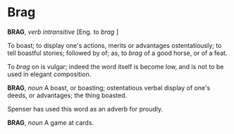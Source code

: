 # Brag

**BRAG**, _verb intransitive_ \[Eng. to _brag_ \]

To boast; to display one's actions, merits or advantages ostentatiously; to tell boastful stories; followed by of; as, to _brag_ of a good horse, or of a feat.

To _brag_ on is vulgar; indeed the word itself is become low, and is not to be used in elegant composition.

**BRAG**, _noun_ A boast, or boasting; ostentatious verbal display of one's deeds, or advantages; the thing boasted.

Spenser has used this word as an adverb for proudly.

**BRAG**, _noun_ A game at cards.
